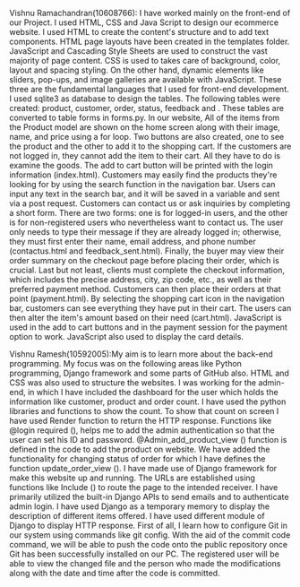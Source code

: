 Vishnu Ramachandran(10608766): I have worked mainly on the front-end of our Project. I used HTML, CSS and Java Script to design our ecommerce website. I used HTML to create the content's structure and to add text components. HTML page layouts have been created in the templates folder. JavaScript and Cascading Style Sheets are used to construct the vast majority of page content. CSS is used to takes care of background, color, layout and spacing styling. On the other hand, dynamic elements like sliders, pop-ups, and image galleries are available with JavaScript. These three are the fundamental languages that I used for front-end development.
I used sqlite3 as database to design the tables. The following tables were created:  product, customer, order, status, feedback and . These tables are converted to table forms in forms.py.
In our website, All of the items from the Product model are shown on the home screen along with their image, name, and price using a for loop. Two buttons are also created, one to see the product and the other to add it to the shopping cart. If the customers are not logged in, they cannot add the item to their cart. All they have to do is examine the goods. The add to cart button will be printed with the login information (index.html).
Customers may easily find the products they're looking for by using the search function in the navigation bar. Users can input any text in the search bar, and it will be saved in a variable and sent via a post request.
Customers can contact us or ask inquiries by completing a short form. There are two forms: one is for logged-in users, and the other is for non-registered users who nevertheless want to contact us. The user only needs to type their message if they are already logged in; otherwise, they must first enter their name, email address, and phone number (contactus.html and feedback_sent.html).
Finally, the buyer may view their order summary on the checkout page before placing their order, which is crucial. Last but not least, clients must complete the checkout information, which includes the precise address, city, zip code, etc., as well as their preferred payment method. Customers can then place their orders at that point (payment.html).
By selecting the shopping cart icon in the navigation bar, customers can see everything they have put in their cart. The users can then alter the item's amount based on their need (cart.html).
JavaScript is used in the add to cart buttons and in the payment session for the payment option to work. JavaScript also used to display the card details.

Vishnu Ramesh(10592005):My aim is to learn more about the back-end programming. My focus was on the following areas like Python programming, Django framework and some parts of GitHub also. HTML and CSS was also used to structure the websites.
I was working for the admin-end, in which I have included the dashboard for the user which holds the information like customer, product and order count. I have used the python libraries and functions to show the count. To show that count on screen I have used Render function to return the HTTP response.  Functions like @login required (), helps me to add the admin authentication so that the user can set his ID and password.  @Admin_add_product_view () function is defined in the code to add the product on website. We have added the functionality for changing status of order for which I have defines the function update_order_view (). 
I have made use of Django framework for make this website up and running. The URLs are established using functions like Include () to route the page to the intended receiver. I have primarily utilized the built-in Django APIs to send emails and to authenticate admin login. I have used Django as a temporary memory to display the description of different items offered. I have used different module of Django to display HTTP response.
First of all, I learn how to configure Git in our system using commands like git config. With the aid of the commit code command, we will be able to push the code onto the public repository once Git has been successfully installed on our PC. The registered user will be able to view the changed file and the person who made the modifications along with the date and time after the code is committed.
